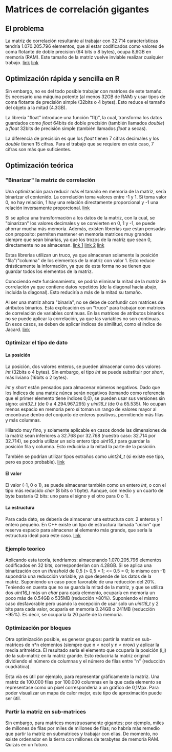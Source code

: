 # Matrices de correlación gigantes

## El problema

La matriz de correlación resultante al trabajar con 32.714 características tendría 1.070.205.796 elementos, que al estar codificados como valores de coma flotante de doble precision (64 bits o 8 bytes), ocupa 8,6GB en memoría (RAM). Este tamaño de la matriz vuelve inviable realizar cualquier trabajo. [link](https://stackoverflow.com/questions/1053928/very-large-matrices-using-python-and-numpy) [link](https://dev.to/linuskohl/computing-the-pearson-correlation-matrix-on-huge-datasets-in-python-561)

## Optimización rápida y sencilla en R

Sin embargo, no es del todo posible trabajar con matrices de este tamaño. Es necesario una máquina potente (al menos 32GB de RAM) y usar tipos de coma flotante de precisión simple (32bits o 4 bytes). Esto reduce el tamaño del objeto a la mitad (4.3GB).

La librería "float" introduce una función "fl()", la cual, transforma los datos guardados como *float* 64bits de doble precisión (también llamados *double*) a *float* 32bits de precisión simple (también llamados *float* a secas).

La diferencia de precisión es que los *float* tienen 7 cifras decimales y los *double* tienen 15 cifras. Para el trabajo que se requiere en este caso, 7 cifras son más que suficientes.

## Optimización teórica

### "Binarizar" la matriz de correlación

Una optimización para reducir más el tamaño en memoria de la matriz, sería binarizar el contenido. La correlación toma valores entre -1 y 1. Si toma valor 0, no hay relación, 1 hay una relación directamente proporcional y -1 una relación inversamente proporcional. [link](https://www.tutorialspoint.com/how-to-convert-a-matrix-to-binary-matrix-in-r)

Si se aplica una transformación a los datos de la matriz, con la cual, se "binarizan" los valores decimales y se convierten en 0, 1 y -1, se puede ahorrar mucha más memoría. Además, existen librerías que estan pensadas con proposito: permiten mantener en memoria matrices muy grandes siempre que sean binarias, ya que los trozos de la matriz que sean 0, directamente no se almacenan. [link 1](https://docs.scipy.org/doc/scipy/reference/sparse.html) [link 2](https://docs.h5py.org/en/stable/faq.html#what-s-the-difference-between-h5py-and-pytables) [link](https://en.wikipedia.org/wiki/Sparse_matrix)

Estas librerías utilizan un truco, ya que almacenan solamente la posición "fila"/"columna" de los elementos de la matriz con valor 1. Esto reduce drásticamente la información, ya que de esta forma no se tienen que guardar todos los elementos de la matriz.

Conociendo este funcionamiento, se podría eliminar la mitad de la matriz de correlación ya que contiene datos repetidos (de la diagonal hacia abajo, incluida la diagonal). Esto reduciría a más de la mitad su tamaño.

Al ser una matriz ahora "binaria", no se debe de confundir con matrices de atributos binarios. Esta explicación es un "truco" para trabajar con matrices de correlación de variables continuas. En las matrices de atributos binarios no se puede aplicar la correlación, ya que las variables no son continuas. En esos casos, se deben de aplicar índices de similitud, como el índice de Jacard. [link](https://stackoverflow.com/questions/45459411/how-to-calculate-correlation-matrix-between-binary-variables-in-r)

### Optimizar el tipo de dato

#### La posición

La posición, dos valores enteros, se pueden almacenar como dos valores *int* (32bits o 4 bytes). Sin embargo, el tipo *int* se puede substituir por *short*, más liviano (16bits o 2 bytes). 

*int* y *short* están pensados para almacenar números negativos. Dado que los índices de una matriz núnca serán negativos (tomando como referencia que el primer elemento tiene índices 0,0), se pueden usar sus versiones sin signo: *uint32_t* (de 0 a 4.294.967.295) y *uint16_t* (de 0 a 65.535). No ocupan menos espacio en memoria pero sí toman un rango de valores mayor al encontrase dentro del conjunto de enteros positivos, permitiendo más filas y más columnas.

Hilando muy fino, y solamente aplicable en casos donde las dimensiones de la matriz sean inferiores a 32.768 por 32.768 (nuestro caso: 32.714 por 32.714), se podría utilizar un solo entero tipo *uint16_t* para guardar la posición fila y columna. Esto reduciría a la mitad la parte de la posición.

También se podrían utilizar tipos extraños como *uint24_t* (si existe ese tipo, pero es poco probable). [link](https://docs.oracle.com/cd/E19253-01/819-6957/chp-typeopexpr-2/index.html)

#### El valor

El valor (-1, 0 o 1), se puede almacenar también como un entero *int*, o con el tipo más reducido *char* (8 bits o 1 byte). Aunque, con medio y un cuarto de byte bastaría (2 bits: uno para el signo y el otro para 0 o 1).

#### La estructura

Para cada dato, se debería de almacenar una estructura con: 2 enteros y 1 entero pequeño. En C++ existe un tipo de estructura llamada "*union*" que reserva espacio para almacenar al elemento más grande, que sería la estructura ideal para este caso. [link](https://en.cppreference.com/w/cpp/language/union)

### Ejemplo teorico

Aplicando esta teoría, tendríamos: almacenando 1.070.205.796 elementos codificados en 32 bits, corresponderían con 4.28GB. Si se aplica una binarización con un *threshold* de 0,5 (> 0,5 = 1; <= 0.5 = 0; lo mismo con -1) supondría una reducción variable, ya que depende de los datos de la matriz. Suponiendo un caso poco favorable de una reducción del 20%. Teniendo en cuenta que no se guarda la mitad de la matriz, y que se utiliza dos *uint16_t* más un *char* para cada elemento, ocuparía en memoria un poco más de 0.54GB o 535MB (reducción >80%). Suponiendo el mismo caso desfavorable pero usando la excepción de usar solo un *uint16_t* y 2 bits para cada valor, ocuparía en memoria 0.24GB o 241MB (reducción ~95%). Es decir, se ocuparía la 20 parte de la memoria.

### Optimización por bloques

Otra optimización posible, es generar grupos: partir la matriz en sub-matrices de n*n elementos (siempre que n < ncol y n < nrow) y aplicar la media aritmética. El resultado sería el elemento que ocuparía la posición (i,j) de la sub-matriz en la matriz grande. Esto reduciría la matriz original dividiendo el número de columnas y el número de filas entre "n" (reducción cuadrática).

Esta vía es útil por ejemplo, para representar gráficamente la matriz. Una matriz de 100.000 filas por 100.000 columnas en la que cada elemento se representase como un pixel correspondería a un gráfico de 0,1Mpx. Para poder visualizar un mapa de calor mejor, este tipo de aproximación puede ser útil.

### Partir la matriz en sub-matrices

Sin embargo, para matrices monstruosamente gigantes; por ejemplo, miles de millones de filas por miles de millones de filas; no habría más remedio que partir la matriz en submatrices y trabajar con ellas. De momento, no existe ordenador en la tierra con millones de terabytes de memoría RAM. Quizás en un futuro.